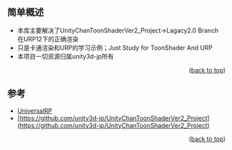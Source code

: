 <div id="top"></div>
<!--
*** Thanks for checking out the Best-README-Template. If you have a suggestion
*** that would make this better, please fork the repo and create a pull request
*** or simply open an issue with the tag "enhancement".
*** Don't forget to give the project a star!
*** Thanks again! Now go create something AMAZING! :D
-->



<!-- PROJECT SHIELDS -->
<!--
*** I'm using markdown "reference style" links for readability.
*** Reference links are enclosed in brackets [ ] instead of parentheses ( ).
*** See the bottom of this document for the declaration of the reference variables
*** for contributors-url, forks-url, etc. This is an optional, concise syntax you may use.
*** https://www.markdownguide.org/basic-syntax/#reference-style-links
-->




<!-- ABOUT THE PROJECT -->
## 简单概述

* 本库主要解决了UnityChanToonShaderVer2_Project->Lagacy2.0 Branch 在URP12下的正确渲染
* 只是卡通渲染和URP的学习示例；Just Study for ToonShader And URP
* 本项目一切资源归属unity3d-jp所有

<p align="right">(<a href="#top">back to top</a>)</p>


<!-- ACKNOWLEDGMENTS -->
## 参考
* [UniversalRP](https://github.com/devagame/UniversalRP )
* [https://github.com/unity3d-jp/UnityChanToonShaderVer2_Project](https://github.com/unity3d-jp/UnityChanToonShaderVer2_Project)

<p align="right">(<a href="#top">back to top</a>)</p>
